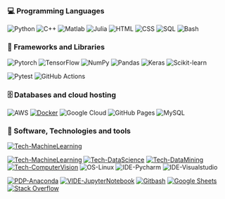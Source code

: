 ### 💻 Programming Languages

<p>
<a><img alt="Python" src="https://img.shields.io/badge/Python%20-%2314354C.svg?style=for-the-badge&logo=python&logoColor=white"></a>
<a><img alt="C++" src="https://img.shields.io/badge/C++%20-%2300599C.svg?style=for-the-badge&logo=c%2B%2B&logoColor=white"></a>
<a><img alt="Matlab" src="https://img.shields.io/badge/Matlab-F7DF1E.svg?style=for-the-badge&logo=matlab&logoColor=black"></a>
<a><img alt="Julia" src="https://img.shields.io/badge/Julia-CC342D.svg?style=for-the-badge&logo=julia&logoColor=white"></a>
<a><img alt="HTML" src="https://img.shields.io/badge/HTML%20-%23E34F26.svg?style=for-the-badge&logo=html5&logoColor=white"></a>
<a><img alt="CSS" src="https://img.shields.io/badge/CSS%20-%231572B6.svg?style=for-the-badge&logo=css3&logoColor=white"></a>
<a><img alt="SQL" src="https://img.shields.io/badge/SQL%20-%23025E8C.svg?style=for-the-badge&logo=amazon-dynamodb&logoColor=white"></a>
<a><img alt="Bash" src="https://img.shields.io/badge/Bash%20-%23025E8C.svg?style=for-the-badge&logo=bash&logoColor=white"></a>
</p>

### 🧰 Frameworks and Libraries

<p>
<a><img alt="Pytorch" src="https://img.shields.io/badge/-Pytorch-E8E8E8?style=for-the-badge&logo=pytorch&logoColor=black"></a>
<a><img alt="TensorFlow" src="https://img.shields.io/badge/TensorFlow%20-%23FF6F00.svg?style=for-the-badge&logo=TensorFlow&logoColor=white"></a>
<a><img alt="NumPy" src="https://img.shields.io/badge/Numpy%20-%23013243.svg?style=for-the-badge&logo=numpy&logoColor=white"></a>
<a><img alt="Pandas" src="https://img.shields.io/badge/Pandas%20-%23150458.svg?style=for-the-badge&logo=pandas&logoColor=white"></a>
<a><img alt="Keras" src="https://img.shields.io/badge/Keras%20-%23D00000.svg?style=for-the-badge&logo=Keras&logoColor=white"></a>
<a><img alt="Scikit-learn" src="https://img.shields.io/badge/Scikit%20Learn-%2320232a.svg?style=for-the-badge&logo=scikitlearn&logoColor=%2361DAFB"></a>
	
<a><img alt="Pytest" src="https://img.shields.io/badge/Pytest-0A9EDC.svg?style=for-the-badge&logo=pytest&logoColor=white"></a>
<a><img alt="GitHub Actions" src="https://img.shields.io/badge/GitHub%20Actions-2671E5.svg?style=for-the-badge&logo=github%20actions&logoColor=white"></a>
</p>

### 🗄️ Databases and cloud hosting

<p>
<a ><img alt="AWS" src ="https://img.shields.io/badge/AWS-%F00000.svg?style=for-the-badge&logo=amazon-aws&logoColor=white"></a>
<a href="#"><img alt="Docker" src="https://img.shields.io/badge/Docker-F00002.svg?style=for-the-badge&logo=docker&logoColor=white"></a>
<a ><img alt="Google Cloud" src ="https://img.shields.io/badge/GoogleCloud-%234285F4.svg?style=for-the-badge&logo=google-cloud&logoColor=white"></a>
<a ><img alt="GitHub Pages" src="https://img.shields.io/badge/GitHub%20Pages-327FC7.svg?style=for-the-badge&logo=github&logoColor=white"></a>
<a><img alt="MySQL" src="https://img.shields.io/badge/MySQL-00f.svg?style=for-the-badge&logo=mysql&logoColor=white"></a>
</p>

### 🔧 Software, Technologies and tools

<p>
<a href="#"><img alt="Tech-MachineLearning" src="https://img.shields.io/badge/Deep%20Learning-F0500.svg?style=for-the-badge&logo=git&logoColor=white"></a>

<a href="#"><img alt="Tech-MachineLearning" src="https://img.shields.io/badge/Machine%20Learning-F05033.svg?style=for-the-badge&logo=git&logoColor=white"></a>
<a href="#"><img alt="Tech-DataScience" src="https://img.shields.io/badge/Data%20Science-18A497?style=for-the-badge&logo=teradata&logoColor=white"></a>
<a href="#"><img alt="Tech-DataMining" src="https://img.shields.io/badge/Data%20Mining-FF6C37?style=for-the-badge&logo=teradata&logoColor=white"></a>
<a href="#"><img alt="Tech-ComputerVision" src="https://img.shields.io/badge/Computer%20Vision-3DDC84?style=for-the-badge&logo=teradata&logoColor=white"></a>
<a><img alt="OS-Linux" src="https://img.shields.io/badge/Linux-1793D1.svg?style=for-the-badge&logo=linux&logoColor=white"></a>
<a ><img alt="IDE-Pycharm" src="https://img.shields.io/badge/-PyCharm-0000CC?style=for-the-badge&logo=pycharm&logoColor=white"></a>
<a ><img alt="IDE-Visualstudio" src="https://img.shields.io/badge/Visual%20Studio-0078d7.svg?style=for-the-badge&logo=visual-studio-code&logoColor=white"></a>
    	
<a href="#"><img alt="PDP-Anaconda" src="https://img.shields.io/badge/-Anaconda-141E24?style=for-the-badge&logo=anaconda&logoColor=white"></a>
<a href="#"><img alt="VIDE-JupyterNotebook" src="https://img.shields.io/badge/Jupyter%20NoteBook-F37626.svg?style=for-the-badge&logo=Jupyter&logoColor=white"></a>
<a href="#"><img alt="Gitbash" src="https://img.shields.io/badge/Gitbash-DD1100.svg?style=for-the-badge&logo=github&logoColor=white"></a>
<a href="#"><img alt="Google Sheets" src="https://img.shields.io/badge/Google%20Sheets-34A853.svg?style=for-the-badge&logo=google%20sheets&logoColor=white"></a>
<a href="#"><img alt="Stack Overflow" src="https://img.shields.io/badge/-Stack%20Overflow-FE7A16?style=for-the-badge&logo=stack-overflow&logoColor=white"></a>
</p>
